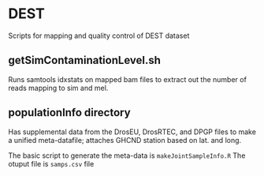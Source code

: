 # DEST
Scripts for mapping and quality control of DEST dataset

## getSimContaminationLevel.sh
Runs samtools idxstats on mapped bam files to extract out the number of reads mapping to sim and mel.

## populationInfo directory
Has supplemental data from the DrosEU, DrosRTEC, and DPGP files to make a unified meta-datafile; attaches GHCND station based on lat. and long.

The basic script to generate the meta-data is `makeJointSampleInfo.R`
The otuput file is `samps.csv` file
